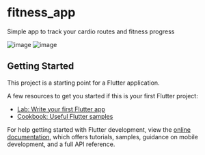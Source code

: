 # fitness_app

Simple app to track your cardio routes and fitness progress


![image](https://user-images.githubusercontent.com/23361087/233647136-560fd1b6-47b7-4ce0-8ed7-11b95dd59f1e.png)
![image](https://user-images.githubusercontent.com/23361087/233647207-ab80ab67-367a-4db1-a1b9-316a30414669.png)



## Getting Started

This project is a starting point for a Flutter application.

A few resources to get you started if this is your first Flutter project:

- [Lab: Write your first Flutter app](https://docs.flutter.dev/get-started/codelab)
- [Cookbook: Useful Flutter samples](https://docs.flutter.dev/cookbook)

For help getting started with Flutter development, view the
[online documentation](https://docs.flutter.dev/), which offers tutorials,
samples, guidance on mobile development, and a full API reference.
